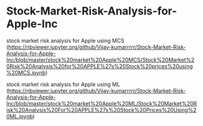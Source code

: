 # Stock-Market-Risk-Analysis-for-Apple-Inc


stock market risk analysis for Apple using MCS
(https://nbviewer.jupyter.org/github/Vijay-kumarrrrr/Stock-Market-Risk-Analysis-for-Apple-Inc/blob/master/stock%20market%20Apple%20MCS/Stock%20Market%20Risk%20Analysis%20for%20APPLE%27s%20Stock%20prices%20using%20MCS.ipynb)

stock market risk analysis for Apple using ML
(https://nbviewer.jupyter.org/github/Vijay-kumarrrrr/Stock-Market-Risk-Analysis-for-Apple-Inc/blob/master/stock%20market%20Apple%20ML/Stock%20Market%20Risk%20Analysis%20For%20APPLE%27s%20Stock%20Prices%20Using%20ML.ipynb)
